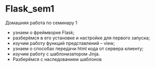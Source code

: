 # Flask_sem1
Домашняя работа по семинару 1
- узнаем о фреймворке Flask;
- разберёмся в его установке и настройке для первого запуска;
- изучим работу функций представлений – view;
- узнаем о способах передачи html кода от сервера клиенту;
- изучим работу с шаблонизатором Jinja.
- Разберёмся с наследованием шаблонов
